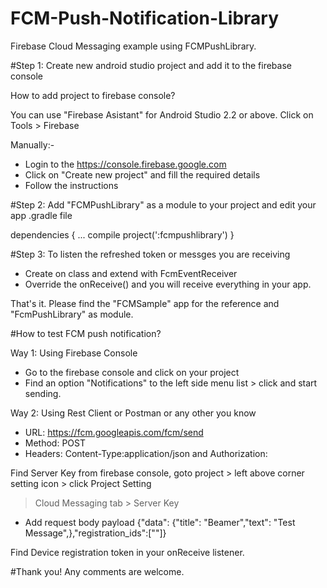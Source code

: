 # FCM-Push-Notification-Library

Firebase Cloud Messaging example using FCMPushLibrary.

#Step 1:
Create new android studio project and add it to the firebase console

How to add project to firebase console?

You can use "Firebase Asistant" for Android Studio 2.2 or above.
Click on Tools > Firebase

Manually:-
- Login to the https://console.firebase.google.com
- Click on "Create new project" and fill the required details
- Follow the instructions

#Step 2:
Add "FCMPushLibrary" as a module to your project and edit your app .gradle file

dependencies {
    ...
    compile project(':fcmpushlibrary')
}

#Step 3:
To listen the refreshed token or messges you are receiving

- Create on class and extend with FcmEventReceiver
- Override the onReceive() and you will receive everything in your app.

That's it. Please find the "FCMSample" app for the reference and "FcmPushLibrary" as module.


#How to test FCM push notification?

Way 1: Using Firebase Console
- Go to the firebase console and click on your project
- Find an option "Notifications" to the left side menu list > click and start sending.


Way 2: Using Rest Client or Postman or any other you know

- URL: https://fcm.googleapis.com/fcm/send
- Method: POST
- Headers: Content-Type:application/json and Authorization:<Your Server Key>

Find Server Key from firebase console, goto project > left above corner setting icon > click Project Setting 
> Cloud Messaging tab > Server Key

- Add request body payload
{"data": {"title": "Beamer","text": "Test Message",},"registration_ids":["<Your Device Registration Token>"]} 

Find Device registration token in your onReceive listener.


#Thank you! Any comments are welcome.



